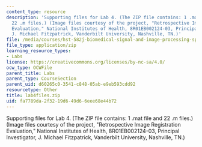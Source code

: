 ```yaml
---
content_type: resource
description: 'Supporting files for Lab 4. (The ZIP file contains: 1 .mat file and
  22 .m files.) (Image files courtesy of the project, "Retrospective Image Registration
  Evaluation," National Institutes of Health, 8R01EB002124-03, Principal Investigator,
  J. Michael Fitzpatrick, Vanderbilt University, Nashville, TN.)'
file: /media/courses/hst-582j-biomedical-signal-and-image-processing-spring-2007/fa7789da2f3219d649d66eee68e44b72_lab4files.zip
file_type: application/zip
learning_resource_types:
- Labs
license: https://creativecommons.org/licenses/by-nc-sa/4.0/
ocw_type: OCWFile
parent_title: Labs
parent_type: CourseSection
parent_uid: d60265c0-3541-c848-05ab-e9eb593cdd92
resourcetype: Other
title: lab4files.zip
uid: fa7789da-2f32-19d6-49d6-6eee68e44b72
---
```

Supporting files for Lab 4. (The ZIP file contains: 1 .mat file and 22 .m files.) (Image files courtesy of the project, "Retrospective Image Registration Evaluation," National Institutes of Health, 8R01EB002124-03, Principal Investigator, J. Michael Fitzpatrick, Vanderbilt University, Nashville, TN.)